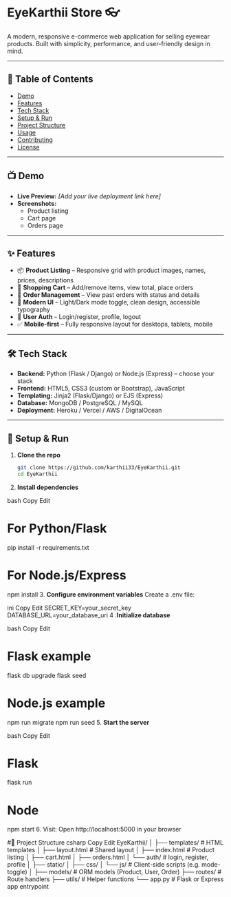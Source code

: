 # EyeKarthii Store 👓

A modern, responsive e-commerce web application for selling eyewear products. Built with simplicity, performance, and user-friendly design in mind.

---

## 🧰 Table of Contents

- [Demo](#-demo)  
- [Features](#-features)  
- [Tech Stack](#-tech-stack)  
- [Setup & Run](#-setup--run)  
- [Project Structure](#-project-structure)  
- [Usage](#-usage)  
- [Contributing](#-contributing)  
- [License](#-license)  

---

## 📺 Demo

- **Live Preview:** _[Add your live deployment link here]_  
- **Screenshots:**  
  - Product listing  
  - Cart page  
  - Orders page  

---

## ✨ Features

- 📦 **Product Listing** – Responsive grid with product images, names, prices, descriptions  
- 🛒 **Shopping Cart** – Add/remove items, view total, place orders  
- 📃 **Order Management** – View past orders with status and details  
- 🎨 **Modern UI** – Light/Dark mode toggle, clean design, accessible typography  
- 🔐 **User Auth** – Login/register, profile, logout  
- ✅ **Mobile-first** – Fully responsive layout for desktops, tablets, mobile  

---

## 🛠 Tech Stack

- **Backend:** Python (Flask / Django) or Node.js (Express) – choose your stack  
- **Frontend:** HTML5, CSS3 (custom or Bootstrap), JavaScript  
- **Templating:** Jinja2 (Flask/Django) or EJS (Express)  
- **Database:** MongoDB / PostgreSQL / MySQL  
- **Deployment:** Heroku / Vercel / AWS / DigitalOcean  

---

## 🚀 Setup & Run

1. **Clone the repo**  
   ```bash
   git clone https://github.com/karthii33/EyeKarthii.git
   cd EyeKarthii
2. **Install dependencies**

bash
Copy
Edit
# For Python/Flask
pip install -r requirements.txt

# For Node.js/Express
npm install
3. **Configure environment variables**
Create a .env file:

ini
Copy
Edit
SECRET_KEY=your_secret_key
DATABASE_URL=your_database_uri
4 .**Initialize database**

bash
Copy
Edit
# Flask example
flask db upgrade
flask seed

# Node.js example
npm run migrate
npm run seed
5. **Start the server**

bash
Copy
Edit
# Flask
flask run

# Node
npm start
6. Visit: Open http://localhost:5000 in your browser

#📁 Project Structure
csharp
Copy
Edit
EyeKarthii/
│
├── templates/         # HTML templates
│   ├── layout.html    # Shared layout
│   ├── index.html     # Product listing
│   ├── cart.html
│   ├── orders.html
│   └── auth/          # login, register, profile
│
├── static/
│   ├── css/
│   └── js/            # Client-side scripts (e.g. mode-toggle)
│
├── models/            # ORM models (Product, User, Order)
├── routes/            # Route handlers
├── utils/             # Helper functions
└── app.py             # Flask or Express app entrypoint

